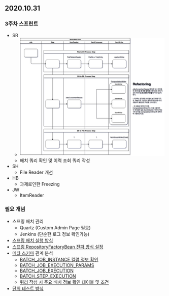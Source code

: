 ## 2020.10.31

### 3주차 스프린트
- SR
    - ![배치 프로세스 플로우 수정](/img/batchprocess/library-composite-writer.png)
    - 배치 쿼리 확인 및 이력 조회 쿼리 작성
- SH
    - File Reader 개선
- HB
    - 과제로인한 Freezing
- JW
    - ItemReader

### 필요 개념
- 스프링 배치 관리
    - Quartz (Custom Admin Page 필요)
    - Jenkins (단순한 로그 정보 확인가능)
- [스프링 배치 실행 방식](https://docs.spring.io/spring-batch/docs/current/reference/html/domain.html#joblauncher)
- [스프링 RepositoryFactoryBean 전파 방식 설정](https://docs.spring.io/spring-batch/docs/current/reference/html/job.html#txConfigForJobRepository)
- [메타 스키마](https://docs.spring.io/spring-batch/docs/current/reference/html/schema-appendix.html#metaDataSchema) 관계 분석        
    - [BATCH_JOB_INSTANCE 컬럼 정보 확인](https://docs.spring.io/spring-batch/docs/current/reference/html/schema-appendix.html#metaDataBatchJobInstance)
    - [BATCH_JOB_EXECUTION_PARAMS](https://docs.spring.io/spring-batch/docs/current/reference/html/schema-appendix.html#metaDataBatchJobParams)
    - [BATCH_JOB_EXECUTION](https://docs.spring.io/spring-batch/docs/current/reference/html/schema-appendix.html#metaDataBatchJobExecution)
    - [BATCH_STEP_EXECUTION](https://docs.spring.io/spring-batch/docs/current/reference/html/schema-appendix.html#metaDataBatchStepExecution)
    - [쿼리 작성 시 주요 배치 정보 확인 테이블 및 조건](https://docs.spring.io/spring-batch/docs/current/reference/html/schema-appendix.html#recommendationsForIndexingMetaDataTables)
- [단위 테스트 방식](https://docs.spring.io/spring-batch/docs/current/reference/html/testing.html#testing)

